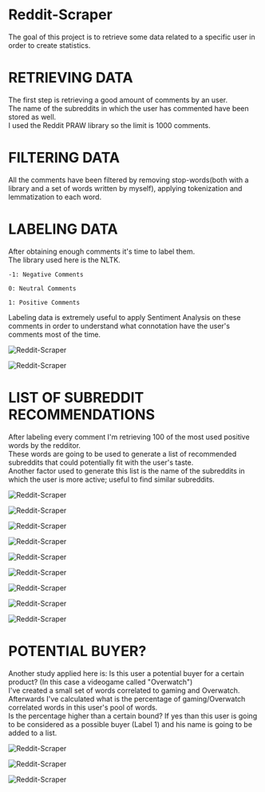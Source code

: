 # Reddit-Scraper

The goal of this project is to retrieve some data related to a specific user in order to create statistics. 

# RETRIEVING DATA

The first step is retrieving a good amount of comments by an user. <br>
The name of the subreddits in which the user has commented have been stored as well. <br>
I used the Reddit PRAW library so the limit is 1000 comments. <br>

# FILTERING DATA

All the comments have been filtered by removing stop-words(both with a library and a set of words written by myself), applying tokenization and lemmatization to each word.

# LABELING DATA

After obtaining enough comments it's time to label them. <br>
The library used here is the NLTK. 
    
    -1: Negative Comments
   
    0: Neutral Comments
    
    1: Positive Comments  
    
Labeling data is extremely useful to apply Sentiment Analysis on these comments in order to understand what connotation have the user's comments most of the time.

![Reddit-Scraper](MEDIA/10.png)

![Reddit-Scraper](MEDIA/1.PNG)

# LIST OF SUBREDDIT RECOMMENDATIONS

After labeling every comment I'm retrieving 100 of the most used positive words by the redditor. <br>
These words are going to be used to generate a list of recommended subreddits that could potentially fit with the user's taste. <br>
Another factor used to generate this list is the name of the subreddits in which the user is more active; useful to find similar subreddits.

![Reddit-Scraper](MEDIA/11.png)

![Reddit-Scraper](MEDIA/12.png)

![Reddit-Scraper](MEDIA/13.png)

![Reddit-Scraper](MEDIA/14.png)

![Reddit-Scraper](MEDIA/15.png)

![Reddit-Scraper](MEDIA/2.PNG)

![Reddit-Scraper](MEDIA/3.PNG)

![Reddit-Scraper](MEDIA/4.PNG)

![Reddit-Scraper](MEDIA/5.PNG)

# POTENTIAL BUYER?

Another study applied here is: Is this user a potential buyer for a certain product? (In this case a videogame called "Overwatch") <br>
I've created a small set of words correlated to gaming and Overwatch. <br>
Afterwards I've calculated what is the percentage of gaming/Overwatch correlated words in this user's pool of words. <br>
Is the percentage higher than a certain bound? If yes than this user is going to be considered as a possible buyer (Label 1) and his name is going to be added to a list.

![Reddit-Scraper](MEDIA/8.png)

![Reddit-Scraper](MEDIA/6.PNG)

![Reddit-Scraper](MEDIA/7.PNG)




